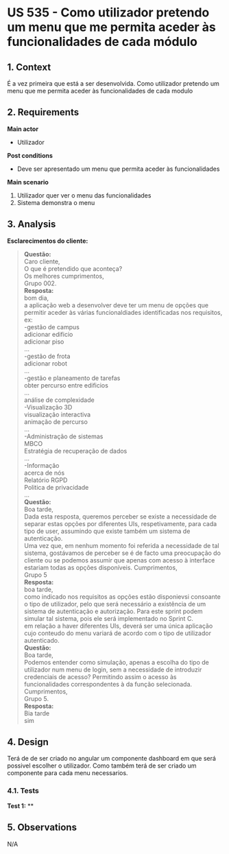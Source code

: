 # US 535 - 	Como utilizador pretendo um menu que me permita aceder às funcionalidades de cada módulo


## 1. Context

É a vez primeira que está a ser desenvolvida.
Como utilizador pretendo um menu que me permita aceder às funcionalidades de cada modulo

## 2. Requirements

**Main actor**

* Utilizador

**Post conditions**

* Deve ser apresentado um menu que permita aceder às funcionalidades

**Main scenario**
1. Utilizador quer  ver o menu das funcionalidades
2. Sistema demonstra o menu



## 3. Analysis

**Esclarecimentos do cliente:** </br>

> **Questão:** </br>
Caro cliente,</br>
O que é pretendido que aconteça?</br>
Os melhores cumprimentos,</br>
Grupo 002.</br>
**Resposta:** </br>
bom dia,</br>
a aplicação web a desenvolver deve ter um menu de opções que permitir aceder às várias funcionaldiades identificadas nos requisitos, ex:</br>
-gestão de campus</br>
adicionar edificio</br>
adicionar piso</br>
...</br>
-gestão de frota</br>
adicionar robot</br>
...</br>
-gestão e planeamento de tarefas</br>
obter percurso entre edificios</br>
...</br>
análise de complexidade</br>
-Visualização 3D</br>
visualização interactiva</br>
animação de percurso</br>
...</br>
-Administração de sistemas</br>
MBCO</br>
Estratégia de recuperação de dados</br>
...</br>
-Informação</br>
acerca de nós</br>
Relatório RGPD</br>
Politica de privacidade</br>
...</br>
> **Questão:** </br>
Boa tarde,</br>
Dada esta resposta, queremos perceber se existe a necessidade de separar estas opções por diferentes UIs, respetivamente, para cada tipo de user, assumindo que existe também um sistema de autenticação.</br>
Uma vez que, em nenhum momento foi referida a necessidade de tal sistema, gostávamos de perceber se é de facto uma preocupação do cliente ou se podemos assumir que apenas com acesso à interface estariam todas as opções disponíveis.
Cumprimentos,</br>
Grupo 5</br>
**Resposta:** </br>
boa tarde,</br>
como indicado nos requisitos as opções estão disponievsi consoante o tipo de utilizador, pelo que será necessário a existência de um sistema de autenticação e autorização. Para este sprint podem simular tal sistema, pois ele será implementado no Sprint C.</br>
em relação a haver diferentes UIs, deverá ser uma única aplicação cujo conteudo do menu variará de acordo com o tipo de utilizador autenticado.</br>
> **Questão:** </br>
Boa tarde,</br>
Podemos entender como simulação, apenas a escolha do tipo de utilizador num menu de login, sem a necessidade de introduzir credenciais de acesso? Permitindo assim o acesso às funcionalidades correspondentes à da função selecionada.</br>
Cumprimentos,</br>
Grupo 5.</br>
**Resposta:** </br>
Bia tarde</br>
sim</br>

## 4. Design

Terá de de ser criado no angular um componente dashboard em que será possivel escolher o utilizador. 
Como também terá de ser criado um componente para cada menu necessarios.


### 4.1. Tests

**Test 1:** **

## 5. Observations
N/A